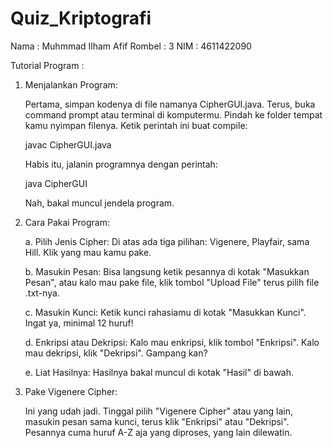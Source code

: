 # Quiz_Kriptografi
Nama : Muhmmad Ilham Afif
Rombel : 3
NIM : 4611422090

Tutorial Program :

1. Menjalankan Program:
   
   Pertama, simpan kodenya di file namanya CipherGUI.java. Terus, buka command prompt atau terminal di komputermu. Pindah ke folder tempat kamu nyimpan filenya. Ketik perintah ini buat compile:
   
   javac CipherGUI.java
   
   Habis itu, jalanin programnya dengan perintah:
   
   java CipherGUI
   
   Nah, bakal muncul jendela program.

2. Cara Pakai Program:

   a. Pilih Jenis Cipher:
      Di atas ada tiga pilihan: Vigenere, Playfair, sama Hill. Klik yang mau kamu pake.

   b. Masukin Pesan:
      Bisa langsung ketik pesannya di kotak "Masukkan Pesan", atau kalo mau pake file, klik tombol "Upload File" terus pilih file .txt-nya.

   c. Masukin Kunci:
      Ketik kunci rahasiamu di kotak "Masukkan Kunci". Ingat ya, minimal 12 huruf!

   d. Enkripsi atau Dekripsi:
      Kalo mau enkripsi, klik tombol "Enkripsi". Kalo mau dekripsi, klik "Dekripsi". Gampang kan?

   e. Liat Hasilnya:
      Hasilnya bakal muncul di kotak "Hasil" di bawah.

3. Pake Vigenere Cipher:
   
   Ini yang udah jadi. Tinggal pilih "Vigenere Cipher" atau yang lain, masukin pesan sama kunci, terus klik "Enkripsi" atau "Dekripsi". Pesannya cuma huruf A-Z aja yang diproses, yang lain dilewatin.

